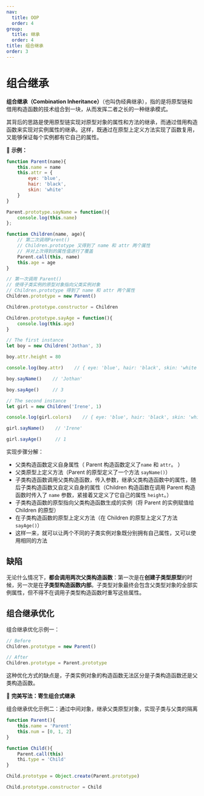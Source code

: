 ```yaml
---
nav:
  title: OOP
  order: 4
group:
  title: 继承
  order: 4
title: 组合继承
order: 3
---
```


# 组合继承

**组合继承（Combination Inheritance）**（也叫伪经典继承），指的是将原型链和借用构造函数的技术组合到一块，从而发挥二者之长的一种继承模式。

其背后的思路是使用原型链实现对原型对象的属性和方法的继承，而通过借用构造函数来实现对实例属性的继承。这样，既通过在原型上定义方法实现了函数复用，又能够保证每个实例都有它自己的属性。

🌰 **示例：**

```js
function Parent(name){
    this.name = name
    this.attr = {
        eye: 'blue',
        hair: 'black',
        skin: 'white'
    }
}

Parent.prototype.sayName = function(){
    console.log(this.name)
};

function Children(name, age){
    // 第二次调用Parent()
    // Children.prototype 又得到了 name 和 attr 两个属性
    // 并对上次得到的属性值进行了覆盖
    Parent.call(this, name)
    this.age = age
}

// 第一次调用 Parent()
// 使得子类实例的原型对象指向父类实例对象
// Children.prototype 得到了 name 和 attr 两个属性
Children.prototype = new Parent()

Children.prototype.constructor = Children

Children.prototype.sayAge = function(){
    console.log(this.age)
}

// The first instance
let boy = new Children('Jothan', 3)

boy.attr.height = 80

console.log(boy.attr)    // { eye: 'blue', hair: 'black', skin: 'white', height: 80 }

boy.sayName()    // 'Jothan'

boy.sayAge()     // 3

// The second instance
let girl = new Children('Irene', 1)

console.log(girl.colors)    // { eye: 'blue', hair: 'black', skin: 'white' }

girl.sayName()    // 'Irene'

girl.sayAge()     // 1
```

实现步骤分解：

- 父类构造函数定义自身属性（ Parent 构造函数定义了`name` 和 `attr`。 ）
- 父类原型上定义方法（Parent 的原型定义了一个方法 `sayName()`）
- 子类构造函数调用父类构造函数，传入参数，继承父类构造函数中的属性，随后子类构造函数又自定义自身的属性（Children 构造函数在调用 Parent 构造函数时传入了 `name` 参数，紧接着又定义了它自己的属性 `height`。）
- 子类构造函数的原型指向父类构造函数生成的实例（将 Parent 的实例赋值给 Children 的原型）
- 在子类构造函数的原型上定义方法（在 Children 的原型上定义了方法 `sayAge()`）
- 这样一来，就可以让两个不同的子类实例对象既分别拥有自己属性，又可以使用相同的方法

## 缺陷

无论什么情况下，**都会调用两次父类构造函数**：第一次是在**创建子类型原型**的时候，另一次是在**子类型构造函数内部**。子类型对象最终会包含父类型对象的全部实例属性，但不得不在调用子类型构造函数时重写这些属性。

## 组合继承优化

组合继承优化示例一：

```js
// Before
Children.prototype = new Parent()

// After
Children.prototype = Parent.prototype
```

这种优化方式的缺点是，子类实例对象的构造函数无法区分是子类构造函数还是父类构造函数。

📌 **完美写法：寄生组合式继承**

组合继承优化示例二：通过中间对象，继承父类原型对象，实现子类与父类的隔离

```js
function Parent(){
    this.name = 'Parent'
    this.num = [0, 1, 2]
}

function Child(){
    Parent.call(this)
    thi.type = 'Child'
}

Child.prototype = Object.create(Parent.prototype)

Child.prototype.constructor = Child
```